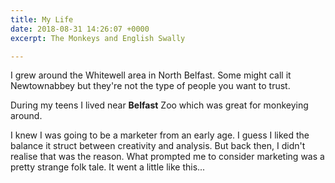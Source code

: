 ```yaml
---
title: My Life
date: 2018-08-31 14:26:07 +0000
excerpt: The Monkeys and English Swally

---
```

I grew around the Whitewell area in North Belfast. Some might call it Newtownabbey but they're not the type of people you want to trust.

During my teens I lived near **Belfast** Zoo which was great for monkeying around.

I knew I was going to be a marketer from an early age. I guess I liked the balance it struct between creativity and analysis. But back then, I didn't realise that was the reason. What prompted me to consider marketing was a pretty strange folk tale. It went a little like this...